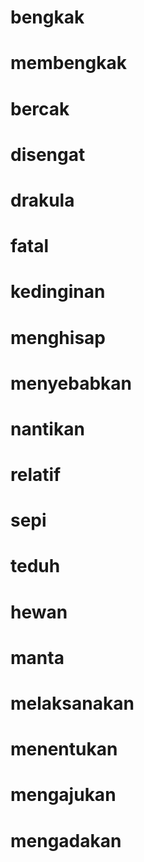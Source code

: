 # bengkak


# membengkak


# bercak


# disengat


# drakula


# fatal


# kedinginan


# menghisap


# menyebabkan


# nantikan


# relatif


# sepi


# teduh


# hewan


# manta


# melaksanakan


# menentukan


# mengajukan


# mengadakan

